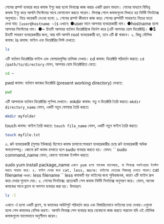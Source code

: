 শেলের প্রম্পট ব্যবহার করে কমান্ড ইস্যু করা হলো লিনাক্সে কাজ করার একটি প্রধান মাধ্যম। শেলের মাধ্যমে বিভিন্ন
কমান্ড ইস্যু করে আপনি সিস্টেমের সাথে যোগাযোগ করতে পারেন। লিনাক্স শেলে কমান্ডগুলো লিখতে হয় নির্দিষ্ট
সিনট্যাক্স অনুসারে।
নিচে কয়েকটি দেওয়া হলো:
১. শেলের প্রম্পট কীভাবে কাজ করে:
শেলের প্রম্পটটি সাধারণত নিচের মতো দেখা যায়:
``
[user@hostname ~]$
``
এখানে:
●user মানে আপনার ব্যবহারকারী নাম।
●hostname হলো আপনার সিস্টেমের নাম।
●~ চিহ্নটি আপনার বর্তমান ডিরেক্টরিকে নির্দেশ করে (এটি আপনার হোম ডিরেক্টরি)।
●$ চিহ্নটি সাধারণ ব্যবহারকারীর জন্য, আর যদি আপনি root ব্যবহারকারী হন, তবে এটি # থাকবে।
২. কিছু মৌলিক কমান্ড:
ls কমান্ড:
ফাইল এবং ডিরেক্টরির লিস্ট দেখতে:
```sh
ls
```
এটি বর্তমান ডিরেক্টরির ফাইল এবং ফোল্ডারগুলির তালিকা দেখায়।
cd কমান্ড:
ডিরেক্টরি পরিবর্তন করতে:
``
cd /path/to/directory
``
যেমন, আপনার হোম ডিরেক্টরিতে যেতে:
```sh
cd ~
```
pwd কমান্ড:
বর্তমান কাজের ডিরেক্টরি (present working directory) দেখতে:
```sh
pwd
```
এটি আপনাকে বর্তমান ডিরেক্টরির পূর্ণপথ দেখাবে।
mkdir কমান্ড:
নতু ন ডিরেক্টরি তৈরি করতে:
``
mkdir directory_name
``
যেমন, একটি নতুন ফোল্ডার তৈরি করতে:
```sh
mkdir myfolder
```
touch কমান্ড:
ফাইল তৈরি করতে:
``
touch file_name
``
যেমন, একটি নতুন ফাইল তৈরি করতে:
```sh
touch myfile.txt
```
৩. রুট ব্যবহারকারী (সুপার ইউজার) হিসেবে কমান্ড চালানো:সাধারণ ব্যবহারকারীর চেয়ে রুট ব্যবহারকারী অধিক ক্ষমতাসম্পন্ন। কোনো রুট কমান্ড চালাতে হলে sudo
ব্যবহার করতে হয়। যেমন:
``
sudo command_name
যেমন, কোনো প্যাকেজ ইনস্টল করতে:

sudo yum install package_name
``
এখানে yum হলো প্যাকেজ ম্যানেজার, যা লিনাক্সে সফটওয়্যার ইনস্টল করতে সাহায্য করে।
৪. ফাইল দেখার জন্য cat, less, more:
ফাইলের ভেতরের বিষয়বস্তু দেখতে পারেন:
``
cat filename
``
অথবা:
``
less filename
``
less কমান্ডটি বড় ফাইলের জন্য সুবিধাজনক, কারণ এটি ফাইল স্ক্রল করে দেখার সুযোগ দেয়।
৫. শেলের সিনট্যাক্স:
প্রত্যেকটি শেল কমান্ড নির্দিষ্ট সিনট্যাক্স অনুসরণ করে। যেমন, অনেক কমান্ডের সাথে ফ্ল্যাগ বা অপশন ব্যবহার করা
হয়। উদাহরণ:
```sh
ls -l
```
এখানে -l হলো একটি ফ্ল্যাগ, যা কমান্ডের আউটপুট পরিবর্তন করে এবং বিস্তারিতভাবে ফাইলের তথ্য দেখায়।এগুলো হলো শেল কমান্ডের বেসিক ধারণা। আপনি লিনাক্স শেল ব্যবহার করে যেকোনো কাজ করতে পারবেন যদি
এই মৌলিক কমান্ডগুলো ভালোভাবে অনুশীলন করেন।
